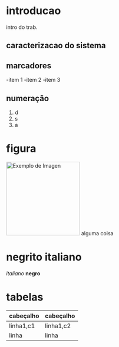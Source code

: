 # introducao

intro do trab.
## caracterizacao do sistema


## marcadores
-item 1
-item 2
-item 3

## numeração 
1. d
2. s
3. a

# figura 
<img src="https://bangkok.nyc3.cdn.digitaloceanspaces.com/20230600_s1_webp_o_05/sticker-fan_10659514_o.webp" alt="Exemplo de Imagen" width="200" > alguma coisa

# negrito italiano

*italiano*
**negro**

# tabelas

|cabeçalho|cabeçalho|
|---------|---------|
|linha1,c1|linha1,c2|
|linha|linha    |

